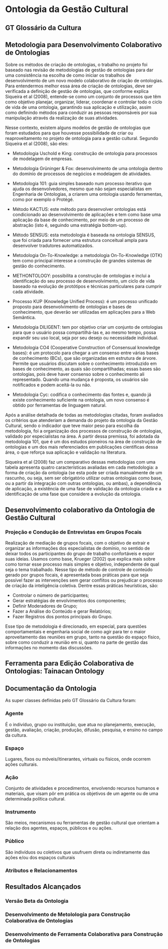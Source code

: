 # Ontologia da Gestão Cultural


## GT Glossário da Cultura



## Metodologia para Desenvolvimento Colaborativo de Ontologias

Sobre os métodos de criação de ontologias, o trabalho no projeto foi baseado nas revisão de metodologias de gestão de ontologias para dar uma consistência na escolha de como iniciar os trabalhos de desenvolvimento de um novo modelo colaborativo de criação de ontologias.
Para entendermos melhor essa área de criação de ontologias, deve ser verificada a  definição de gestão de ontologias, que conforme explica Siqueira et al (2008), entende-se como um conjunto de processos que têm como objetivo planejar, organizar, liderar, coordenar e controlar todo o ciclo de vida de uma ontologia, garantindo sua aplicação e utilização, assim como definindo métodos para conduzir as pessoas responsáveis por sua manipulação através da realização de suas atividades.

Nesse contexto, existem alguns modelos de gestão de ontologias que foram estudados para que houvesse possibilidade de criar ou reaproveitamento no projeto de ontologia para a gestão cultural. Segundo Siqueira et al (2008), são eles:

- Metodologia Uschold e King: construção de ontologia para processos de modelagem de empresas.

- Metodologia Grüninger & Fox: desenvolvimento de uma ontologia dentro do domínio de processos de negócios e modelagem de atividades.

- Metodologia 101: guia simples baseado num processo iterativo que ajuda os desenvolvedores, mesmo que não sejam especialistas em Engenharia de Ontologias, a criarem uma ontologia usando ferramentas, como por exemplo o Protégé.

- Método KACTUS: este método para desenvolver ontologias está condicionado ao desenvolvimento de aplicações e tem como base uma aplicação da base de conhecimento, por meio de um processo de abstração (isto é, seguindo uma estratégia bottom-up).

- Método SENSUS: esta metodologia é baseada na ontologia SENSUS, que foi criada para fornecer uma estrutura conceitual ampla para desenvolver tradutores automatizados.

- Metodologia On-To-Knowledge: a metodologia On-To-Knowledge (OTK) tem como principal interesse a construção de grandes sistemas de gestão do conhecimento.

- METHONTOLOGY: possibilita a construção de ontologias e inclui a identificação do seu processo de desenvolvimento, um ciclo de vida baseado na evolução de protótipos e técnicas particulares para cumprir cada atividade.

- Processo KUP (Knowledge Unified Process): é um processo unificado proposto para desenvolvimento de ontologias e bases de conhecimento, que deverão ser utilizadas em aplicações para a Web Semântica.

- Metodologia DILIGENT: tem por objetivo criar um conjunto de ontologias para que o usuário possa compartilhá-las e, ao mesmo tempo, possa expandir seu uso local, seja por seu desejo ou necessidade individual.

- Metodologia  CO4 (Cooperative Construction of Consensual knowledge bases): é um protocolo para chegar a um consenso entre várias bases de conhecimento (BCs), que são organizadas em estrutura de árvore. Permite que usuários discutam sobre o conhecimento introduzido em bases de conhecimento, as quais são compartilhadas; essas bases são ontologias, pois deve haver consenso sobre o conhecimento ali representado. Quando uma mudança é proposta, os usuários são notificados e podem aceitá-la ou não.

- Metodologia Cyc: codifica o conhecimento das fontes e, quando já existe conhecimento suficiente na ontologia, um novo consenso é obtido por ferramentas de linguagem natural.

Após a análise detalhada de todas as metodologias citadas, foram avaliados os critérios que atenderiam a demanda do projeto da ontologia da Gestão Cultural, sendo o indicador que teve maior peso para escolha da metodologia, foi a organização dos processos de construção de ontologias, validado por especialistas na área. A partir dessa premissa, foi adotada da metodologia 101, que é um dos estudos pioneiros na área de construção de ontologias e um dos mais referenciados em publicações científicas dessa área, o que reforça sua aplicação e validação na literatura.

Siqueira et al (2008) faz um comparativo dessas metodologias com uma tabela apresenta quatro características avaliadas em cada metodologia: a forma de criação da ontologia (se esta pode ser criada manualmente de um rascunho, ou seja, sem ser obrigatório utilizar outras ontologias como base, ou a partir da integração com outras ontologias, ou ambas), a dependência de aplicação, a existência de uma fase de validação da ontologia criada e a identificação de uma fase que considere a evolução da ontologia.

## Desenvolvimento colaborativo da Ontologia de Gestão Cultural

### Projeção e Condução de Entrevistas em Grupos Focais

Realização de mediação de grupos focais, com o objetivo de extrair e organizar as informações dos especialistas de domínio, no sentido de deixar todos os participantes do grupo de trabalho confortáveis e expor suas ideias. Usamos como base, Krueger (2002) que explica mais sobre como tornar esse processo mais simples e objetivo, independente de qual seja o tema trabalhado. Nesse tipo de método de controle de conteúdo gerado por grupos focais, é apresentada boas práticas para que seja possível fazer as intervenções sem gerar conflitos ou prejudicar o processo de criação da inteligência coletiva. Dentre essas práticas heurísticas, são:

- Controlar o número de participantes;
- Gerar estratégias de envolvimentos dos componentes;
- Definir Moderadores de Grupo;
- Fazer a Análise do Conteúdo e gerar Relatórios;
- Fazer Registros dos pontos principais do Grupo.

Esse tipo de metodologia é direcionado, em especial, para questões comportamentais e engenharia social de como agir para ter o maior aproveitamento das reuniões em grupo, tanto na questão do espaço físico, sobre como conduzir a reunião em si, quanto na parte de gestão das informações no momento das discussões.

## Ferramenta para Edição Colaborativa de Ontologias: Tainacan Ontology


## Documentação da Ontologia


As super classes definidas pelo GT Glossário da Cultura foram:

### Agente

É o indivíduo, grupo ou instituição, que atua no planejamento, execução, gestão, avaliação, criação, produção, difusão, pesquisa, e ensino no campo da cultura.

### Espaço

Lugares, fixos ou móveis/itinerantes, virtuais ou físicos, onde ocorrem ações culturais.

### Ação

Conjunto de atividades e procedimentos, envolvendo recursos humanos e materiais, que visam pôr em prática os objetivos de um agente ou de uma determinada política cultural.

### Instrumento

São meios, mecanismos ou ferramentas de gestão cultural que orientam a relação dos agentes, espaços, públicos e ou ações.

### Público

São indivíduos ou coletivos que usufruem direta ou indiretamente das ações e/ou dos espaços culturais

### Atributos e Relacionamentos

## Resultados Alcançados

### Versão Beta da Ontologia

### Desenvolvimento de Metolologia para Construção Colaborativa de Ontologias

### Desenvolvimento de Ferramenta Colaborativa para Construção de Ontologias







